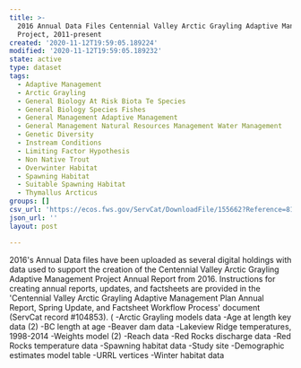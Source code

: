 ```yaml
---
title: >-
  2016 Annual Data Files Centennial Valley Arctic Grayling Adaptive Management
  Project, 2011-present
created: '2020-11-12T19:59:05.189224'
modified: '2020-11-12T19:59:05.189232'
state: active
type: dataset
tags:
  - Adaptive Management
  - Arctic Grayling
  - General Biology At Risk Biota Te Species
  - General Biology Species Fishes
  - General Management Adaptive Management
  - General Management Natural Resources Management Water Management
  - Genetic Diversity
  - Instream Conditions
  - Limiting Factor Hypothesis
  - Non Native Trout
  - Overwinter Habitat
  - Spawning Habitat
  - Suitable Spawning Habitat
  - Thymallus Arcticus
groups: []
csv_url: 'https://ecos.fws.gov/ServCat/DownloadFile/155662?Reference=81207'
json_url: ''
layout: post

---
```

2016's Annual Data files have been uploaded as several digital holdings with data used to support the creation of the Centennial Valley Arctic Grayling Adaptive Management Project Annual Report from 2016. Instructions for creating annual reports, updates, and factsheets are provided in the 'Centennial Valley Arctic Grayling Adaptive Management Plan Annual Report, Spring Update, and Factsheet Workflow Process' document (ServCat record #104853).
 (
-Arctic Grayling models data
-Age at length key data (2)
-BC length at age
-Beaver dam data
-Lakeview Ridge temperatures, 1998-2014
-Weights model (2)
-Reach data
-Red Rocks discharge data
-Red Rocks temperature data
-Spawning habitat data
-Study site
-Demographic estimates model table
-URRL vertices
-Winter habitat data
